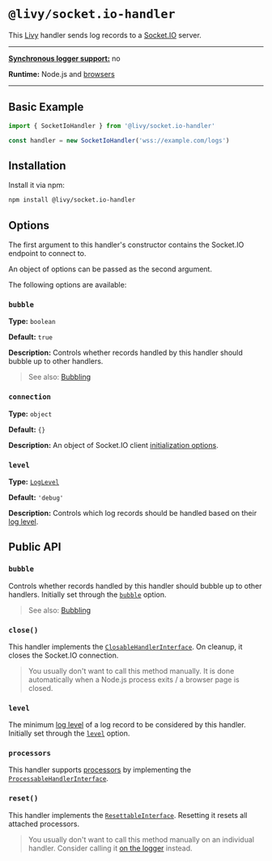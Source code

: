 # `@livy/socket.io-handler`

This [Livy](../../README.md#readme) handler sends log records to a [Socket.IO](https://socket.io) server.

---

[**Synchronous logger support:**](../../README.md#synchronous-and-asynchronous-logging) no

**Runtime:** Node.js and [browsers](../../README.md#usage-in-browsers)

---

## Basic Example

```js
import { SocketIoHandler } from '@livy/socket.io-handler'

const handler = new SocketIoHandler('wss://example.com/logs')
```

## Installation

Install it via npm:

```bash
npm install @livy/socket.io-handler
```

## Options

The first argument to this handler's constructor contains the Socket.IO endpoint to connect to.

An object of options can be passed as the second argument.

The following options are available:

### `bubble`

**Type:** `boolean`

**Default:** `true`

**Description:** Controls whether records handled by this handler should bubble up to other handlers.

> See also: [Bubbling](../../README.md#bubbling)

### `connection`

**Type:** `object`

**Default:** `{}`

**Description:** An object of Socket.IO client [initialization options](https://socket.io/docs/client-api/#io-url-options).

### `level`

**Type:** [`LogLevel`](../contracts/README.md#loglevel)

**Default:** `'debug'`

**Description:** Controls which log records should be handled based on their [log level](../../README.md#log-levels).

## Public API

### `bubble`

Controls whether records handled by this handler should bubble up to other handlers. Initially set through the [`bubble`](#bubble) option.

> See also: [Bubbling](../../README.md#bubbling)

### `close()`

This handler implements the [`ClosableHandlerInterface`](../contracts/README.md#closablehandlerinterface). On cleanup, it closes the Socket.IO connection.

> You usually don't want to call this method manually. It is done automatically when a Node.js process exits / a browser page is closed.

### `level`

The minimum [log level](../../README.md#log-levels) of a log record to be considered by this handler. Initially set through the [`level`](#level) option.

### `processors`

This handler supports [processors](../../README.md#processors) by implementing the [`ProcessableHandlerInterface`](../contracts/README.md#processablehandlerinterface).

### `reset()`

This handler implements the [`ResettableInterface`](../contracts/README.md#resettableinterface). Resetting it resets all attached processors.

> You usually don't want to call this method manually on an individual handler. Consider calling it [on the logger](../logger/README.md#reset) instead.
